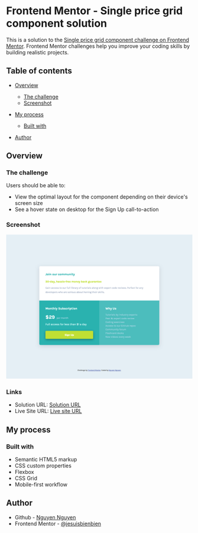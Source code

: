 # Frontend Mentor - Single price grid component solution

This is a solution to the [Single price grid component challenge on Frontend Mentor](https://www.frontendmentor.io/challenges/single-price-grid-component-5ce41129d0ff452fec5abbbc). Frontend Mentor challenges help you improve your coding skills by building realistic projects.

## Table of contents

- [Overview](#overview)

  - [The challenge](#the-challenge)
  - [Screenshot](#screenshot)

- [My process](#my-process)

  - [Built with](#built-with)

- [Author](#author)

## Overview

### The challenge

Users should be able to:

- View the optimal layout for the component depending on their device's screen size
- See a hover state on desktop for the Sign Up call-to-action

### Screenshot

![screenshot](images/screenshot.png)

### Links

- Solution URL: [Solution URL](https://github.com/jesuisbienbien/single-price-grid-component-page)
- Live Site URL: [Live site URL](https://jesuisbienbien.github.io/single-price-grid-component-page/)

## My process

### Built with

- Semantic HTML5 markup
- CSS custom properties
- Flexbox
- CSS Grid
- Mobile-first workflow

## Author

- Github - [Nguyen Nguyen](https://github.com/jesuisbienbien)
- Frontend Mentor - [@jesuisbienbien](https://www.frontendmentor.io/profile/jesuisbienbien)
